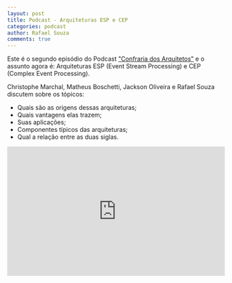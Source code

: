 ```yaml
---
layout: post
title: Podcast - Arquiteturas ESP e CEP
categories: podcast
author: Rafael Souza
comments: true
---
```



<div class="message">
  Este é o segundo episódio do Podcast <a href="https://soundcloud.com/confraria-dos-arquitetos" target="_blank">"Confraria dos Arquitetos"</a> e o assunto agora é: Arquiteturas ESP (Event Stream Processing) e CEP (Complex Event Processing).
</div>

Christophe Marchal, Matheus Boschetti, Jackson Oliveira e Rafael Souza discutem sobre os tópicos:

* Quais são as origens dessas arquiteturas;
* Quais vantagens elas trazem;
* Suas aplicações;
* Componentes típicos das arquiteturas;
* Qual a relação entre as duas siglas.

<iframe width="100%" height="300" scrolling="no" frameborder="no" src="https://w.soundcloud.com/player/?url=https%3A//api.soundcloud.com/tracks/128526141&amp;auto_play=false&amp;hide_related=false&amp;visual=true"></iframe>
